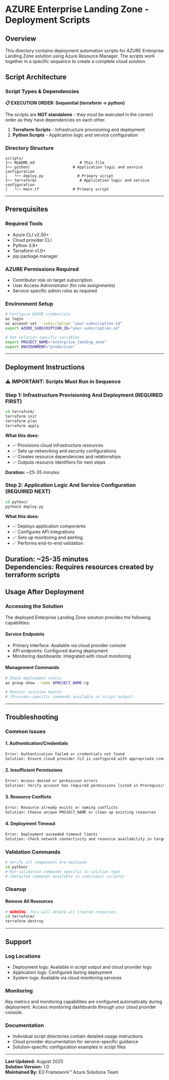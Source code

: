 # AZURE Enterprise Landing Zone - Deployment Scripts

## Overview

This directory contains deployment automation scripts for AZURE Enterprise Landing Zone solution using Azure Resource Manager. The scripts work together in a specific sequence to create a complete cloud solution.

## Script Architecture

### Script Types & Dependencies

**📋 EXECUTION ORDER: Sequential (terraform → python)**

The scripts are **NOT standalone** - they must be executed in the correct order as they have dependencies on each other.

1. **Terraform Scripts** - Infrastructure provisioning and deployment
2. **Python Scripts** - Application logic and service configuration

### Directory Structure

```
scripts/
├── README.md                    # This file
├── python/                   # Application logic and service configuration
│   └── deploy.py               # Primary script
├── terraform/                   # Application logic and service configuration
│   └── main.tf               # Primary script
```

---

## Prerequisites

### Required Tools
- Azure CLI v2.50+
- Cloud provider CLI
- Python 3.8+
- Terraform v1.0+
- pip package manager

### AZURE Permissions Required
- Contributor role on target subscription
- User Access Administrator (for role assignments)  
- Service-specific admin roles as required

### Environment Setup
```bash
# Configure AZURE credentials
az login
az account set --subscription "your-subscription-id"
export AZURE_SUBSCRIPTION_ID="your-subscription-id"

# Set solution-specific variables
export PROJECT_NAME="enterprise_landing_zone"
export ENVIRONMENT="production"
```

---

## Deployment Instructions

### ⚠️ IMPORTANT: Scripts Must Run in Sequence

### Step 1: Infrastructure Provisioning And Deployment (REQUIRED FIRST)

```bash
cd terraform/
terraform init
terraform plan
terraform apply
```

**What this does:**
- ✅ Provisions cloud infrastructure resources
- ✅ Sets up networking and security configurations
- ✅ Creates resource dependencies and relationships
- ✅ Outputs resource identifiers for next steps

**Duration:** ~25-35 minutes
### Step 2: Application Logic And Service Configuration (REQUIRED NEXT)

```bash
cd python/
python3 deploy.py
```

**What this does:**
- ✅ Deploys application components
- ✅ Configures API integrations
- ✅ Sets up monitoring and alerting
- ✅ Performs end-to-end validation

**Duration:** ~25-35 minutes  
**Dependencies:** Requires resources created by terraform scripts
---

## Usage After Deployment

### Accessing the Solution

The deployed Enterprise Landing Zone solution provides the following capabilities:

#### Service Endpoints
- Primary interface: Available via cloud provider console
- API endpoints: Configured during deployment
- Monitoring dashboards: Integrated with cloud monitoring

#### Management Commands
```bash
# Check deployment status
az group show --name $PROJECT_NAME-rg

# Monitor solution health
# (Provider-specific commands available in script output)
```

---

## Troubleshooting

### Common Issues

#### 1. Authentication/Credentials
```bash
Error: Authentication failed or credentials not found
Solution: Ensure cloud provider CLI is configured with appropriate credentials
```

#### 2. Insufficient Permissions  
```bash
Error: Access denied or permission errors
Solution: Verify account has required permissions listed in Prerequisites
```

#### 3. Resource Conflicts
```bash
Error: Resource already exists or naming conflicts
Solution: Choose unique PROJECT_NAME or clean up existing resources
```

#### 4. Deployment Timeout
```bash
Error: Deployment exceeded timeout limits
Solution: Check network connectivity and resource availability in target region
```

### Validation Commands

```bash
# Verify all components are deployed
cd python/
# Run validation commands specific to solution type
# (Detailed commands available in individual scripts)
```

### Cleanup

#### Remove All Resources
```bash
# WARNING: This will delete all created resources
cd terraform/
terraform destroy
```

---

## Support

### Log Locations
- Deployment logs: Available in script output and cloud provider logs
- Application logs: Configured during deployment
- System logs: Available via cloud monitoring services

### Monitoring
Key metrics and monitoring capabilities are configured automatically during deployment. Access monitoring dashboards through your cloud provider console.

### Documentation
- Individual script directories contain detailed usage instructions
- Cloud provider documentation for service-specific guidance
- Solution-specific configuration examples in script files

---

**Last Updated:** August 2025  
**Solution Version:** 1.0  
**Maintained By:** EO Framework™ Azure Solutions Team